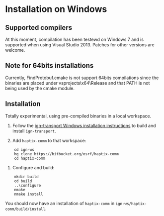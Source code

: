 # Installation on Windows

## Supported compilers

At this moment, compilation has been testewd on Windows 7 and is supported
when using Visual Studio 2013. Patches for other versions are welcome.

## Note for 64bits installations

Currently, FindProtobuf.cmake is not support 64bits compilations since the
binaries are placed under vsprojects\x64\Release and that PATH is not being
used by the cmake module.

## Installation

Totally experimental, using pre-compiled binaries in a local workspace.

1. Follow the [ign-transport Windows installation
instructions](https://bitbucket.org/ignitionrobotics/ign-transport/src/default/INSTALL_WIN32.md?at=win_support)
to build and install `ign-transport`.

1. Add `haptix-comm` to that workspace:

~~~~
    cd ign-ws
    hg clone https://bitbucket.org/osrf/haptix-comm
    cd haptix-comm
~~~~

1. Configure and build:

~~~~
    mkdir build
    cd build
    ..\configure
    nmake
    nmake install
~~~~

You should now have an installation of `haptix-comm` in `ign-ws/haptix-comm/build/install`.
